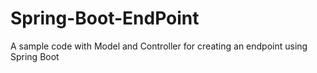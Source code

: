 # Spring-Boot-EndPoint
A sample code with Model and Controller for creating an endpoint using Spring Boot
